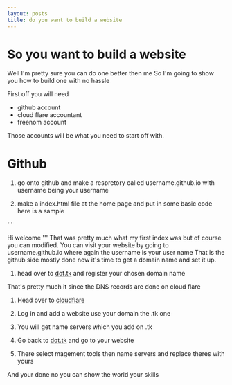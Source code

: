 ```yaml
---
layout: posts
title: do you want to build a website
---
```

So you want to build a website
==============================


Well I'm pretty sure you can do one better then me 
So I'm going to show you how to build one with no hassle

First off you will need
* github account 
* cloud flare accountant
* freenom account 

Those accounts will be what you need to start off with.

Github
===========

1. go onto github and make a respretory called  username.github.io with username being your username

2. make a index.html file at the home page and put in some basic code here is a sample

'''
<!doctype html>
<html>
<head>
<title>My first website</title>
</head>
<h>Hi welcome</h>
'''
That was pretty much what my first index was but of course you can modified.
You can visit your website by going to username.github.io where again the username is your user name
That is the github side mostly done now it's time to get a domain name and set it up.

1. head over to [dot.tk](http://www.dot.tk/) and register your chosen domain name 

That's pretty much it since the DNS records are done on cloud flare

1. Head over to [cloudflare](https://www.cloudflare.com)

2. Log in and add a website use your domain the .tk one

3. You will get name servers which you add on .tk

4. Go back to [dot.tk](http://www.dot.tk/) and go to your website

5. There select magement tools then name servers and replace theres with yours

And your done no you can show the world your skills

